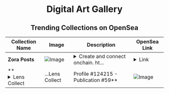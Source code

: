 <div align="center">

# Digital Art Gallery

## Trending Collections on OpenSea

| Collection Name                       | Image                                                                                     | Description                       | OpenSea Link                                                                                          |
|---------------------------------------|-------------------------------------------------------------------------------------------|-----------------------------------|--------------------------------------------------------------------------------------------------------|
| **Zora Posts** | ![Image](https://i.seadn.io/s/raw/files/fcc726908b31bbc1b1be2c3a990598f7.jpg?w=500&auto=format?w=200&auto=format) | <details><summary>Create and connect onchain. ht...</summary>Create and connect onchain. https://zora.co</details> | <details><summary>Link</summary>[Zora Posts](https://opensea.io/collection/zora-posts-16069)</details> |
| **<details><summary>Lens Collect | ...</summary>Lens Collect | Profile #124215 - Publication #59</details>** | ![Image](https://i.seadn.io/s/raw/files/6cd75ba7e774e4e2aa08890b6d32bf1b.png?w=500&auto=format?w=200&auto=format) |  | <details><summary>Link</summary>[Lens Collect | Profile #124215 - Publication #59](https://opensea.io/collection/lens-collect-profile-124215-publication-59)</details> |

</div>